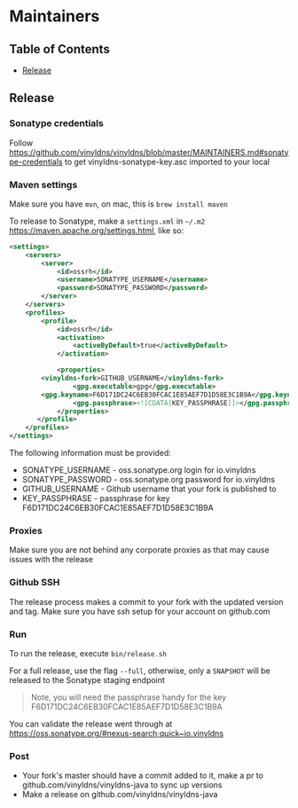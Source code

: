 # Maintainers

## Table of Contents

* [Release](#release)

## Release

### Sonatype credentials

Follow https://github.com/vinyldns/vinyldns/blob/master/MAINTAINERS.md#sonatype-credentials to get vinyldns-sonatype-key.asc imported to your local

### Maven settings

Make sure you have `mvn`, on mac, this is `brew install maven`

To release to Sonatype, make a `settings.xml` in `~/.m2` https://maven.apache.org/settings.html, like so:

```xml
<settings>
    <servers>
        <server>
            <id>ossrh</id>
            <username>SONATYPE_USERNAME</username>
            <password>SONATYPE_PASSWORD</password>
        </server>
    </servers>
    <profiles>
        <profile>
            <id>ossrh</id>
            <activation>
                <activeByDefault>true</activeByDefault>
            </activation>

            <properties>
		<vinyldns-fork>GITHUB_USERNAME</vinyldns-fork>
                <gpg.executable>gpg</gpg.executable>
		<gpg.keyname>F6D171DC24C6EB30FCAC1E85AEF7D1D58E3C1B9A</gpg.keyname>
                <gpg.passphrase><![CDATA[KEY_PASSPHRASE]]></gpg.passphrase>
            </properties>
       </profile>
    </profiles>
</settings>
```

The following information must be provided:

* SONATYPE_USERNAME - oss.sonatype.org login for io.vinyldns
* SONATYPE_PASSWORD - oss.sonatype.org password for io.vinyldns
* GITHUB_USERNAME - Github username that your fork is published to
* KEY_PASSPHRASE - passphrase for key F6D171DC24C6EB30FCAC1E85AEF7D1D58E3C1B9A

### Proxies

Make sure you are not behind any corporate proxies as that may cause issues with the release

### Github SSH

The release process makes a commit to your fork with the updated version and tag. Make sure you have ssh setup for your account on github.com

### Run

To run the release, execute `bin/release.sh`

For a full release, use the flag `--full`, otherwise, only a `SNAPSHOT` will be released to the Sonatype staging endpoint

> Note, you will need the passphrase handy for the key F6D171DC24C6EB30FCAC1E85AEF7D1D58E3C1B9A

You can validate the release went through at https://oss.sonatype.org/#nexus-search;quick~io.vinyldns

### Post

* Your fork's master should have a commit added to it, make a pr to github.com/vinyldns/vinyldns-java to sync up versions
* Make a release on github.com/vinyldns/vinyldns-java

